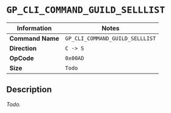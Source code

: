 # `GP_CLI_COMMAND_GUILD_SELLLIST`

| Information               | Notes |
|---                        |---    |
| **Command Name**          | `GP_CLI_COMMAND_GUILD_SELLLIST` |
| **Direction**             | `C -> S` |
| **OpCode**                | `0x00AD` |
| **Size**                  | `Todo` |

## Description

_Todo._